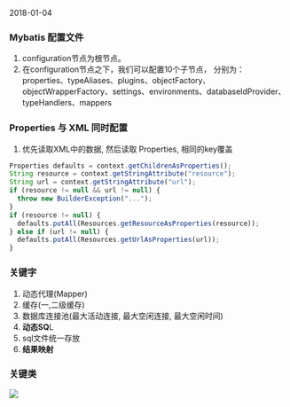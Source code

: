 2018-01-04
### Mybatis 配置文件
1. configuration节点为根节点。
2. 在configuration节点之下，我们可以配置10个子节点， 
分别为：properties、typeAliases、plugins、objectFactory、objectWrapperFactory、settings、environments、databaseIdProvider、typeHandlers、mappers

### Properties 与 XML 同时配置
1. 优先读取XML中的数据, 然后读取 Properties, 相同的key覆盖
```javascript
Properties defaults = context.getChildrenAsProperties();
String resource = context.getStringAttribute("resource");
String url = context.getStringAttribute("url");
if (resource != null && url != null) {
  throw new BuilderException("...");
}
if (resource != null) {
  defaults.putAll(Resources.getResourceAsProperties(resource));
} else if (url != null) {
  defaults.putAll(Resources.getUrlAsProperties(url));
}
```
### 关键字
1. 动态代理(Mapper)
2. 缓存(一,二级缓存)
3. 数据库连接池(最大活动连接, 最大空闲连接, 最大空闲时间)
4. **动态SQ**L
5. sql文件统一存放
6. **结果映射**

### 关键类
![](https://github.com/t734070824/tq.java/blob/master/tq.java.mybatis/src/main/java/_begin_to_learn/1.png?raw=true)